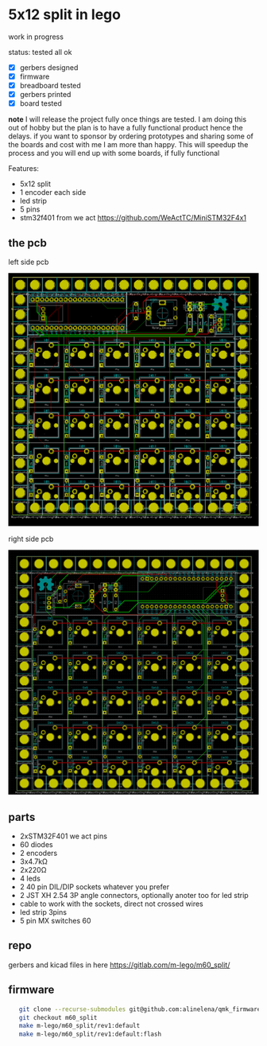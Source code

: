 5x12 split in lego
==================

work in progress

status:  tested all ok

* [x] gerbers designed
* [x] firmware
* [x] breadboard tested
* [x] gerbers printed
* [x] board tested

**note** I will release the project fully once things are tested. I am doing this out of hobby but the plan is to have a fully functional
product hence the delays. if you want to sponsor by ordering prototypes and sharing some of the boards and cost with me I am more
than happy. This will speedup the process and you will end up with some boards, if fully functional

Features:

* 5x12 split
* 1 encoder each side
* led strip
* 5 pins
* stm32f401 from we act https://github.com/WeActTC/MiniSTM32F4x1


the pcb
-------



left side pcb

  ![M60 split 5x12 left pcb](pics/5x12s/m60-left.png)

right side pcb

  ![M60 split 5x12 left right](pics/5x12s/m60-right.png)

parts
----

* 2xSTM32F401 we act pins
* 60 diodes
* 2 encoders
* 3x4.7kΩ
* 2x220Ω
* 4 leds
* 2 40 pin DIL/DIP sockets whatever you prefer
* 2 JST XH 2.54 3P angle connectors, optionally anoter too for led strip
* cable to work with the sockets, direct not crossed wires
* led strip 3pins
* 5 pin MX switches 60


repo
----

gerbers and kicad files in here  https://gitlab.com/m-lego/m60_split/

firmware
--------

```bash
   git clone --recurse-submodules git@github.com:alinelena/qmk_firmware.git
   git checkout m60_split
   make m-lego/m60_split/rev1:default
   make m-lego/m60_split/rev1:default:flash


